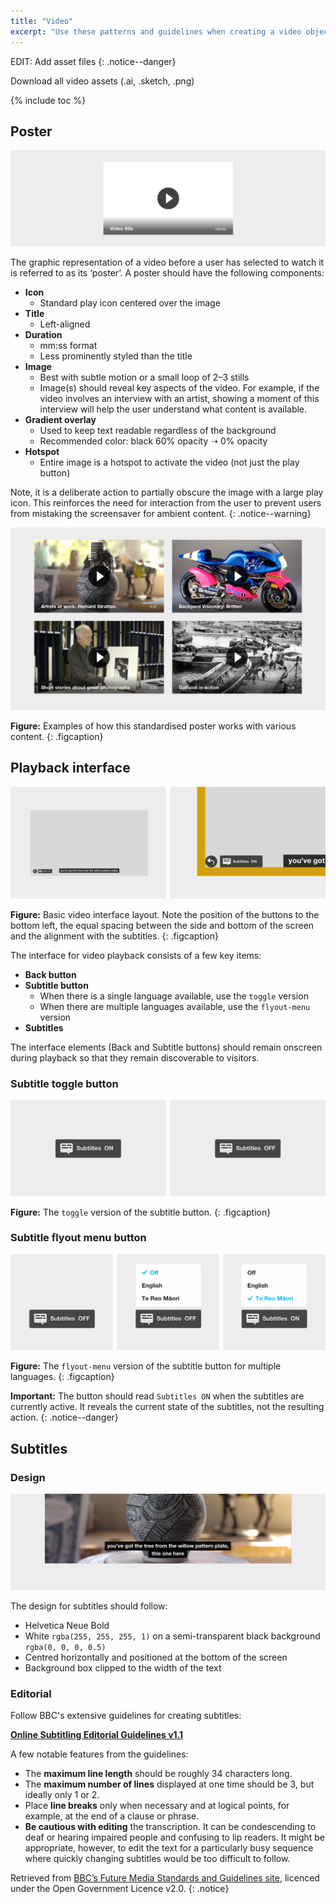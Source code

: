 ```yaml
---
title: "Video"
excerpt: "Use these patterns and guidelines when creating a video object in your interactive. The patterns generally apply to an interactive with a single video, or to video used as part of a bigger interactive."
---
```


EDIT: Add asset files
{: .notice--danger}

<a class="btn btn--info btn--large"><i class="fa fa-download"></i> Download all video assets (.ai, .sketch, .png)</a>

{% include toc %}

## Poster

![Basic video poster template](/images/video-poster.png)

The graphic representation of a video before a user has selected to watch it is referred to as its ‘poster’. A poster should have the following components:

* __Icon__
    * Standard play icon centered over the image
* __Title__
    * Left-aligned
* __Duration__
    * mm:ss format
    * Less prominently styled than the title
* __Image__
    * Best with subtle motion or a small loop of 2–3 stills
    * Image(s) should reveal key aspects of the video. For example, if the video involves an interview with an artist, showing a moment of this interview will help the user understand what content is available.
* __Gradient overlay__
    * Used to keep text readable regardless of the background
    * Recommended color: black 60% opacity ➝ 0% opacity
* __Hotspot__
    * Entire image is a hotspot to activate the video (not just the play button)

Note, it is a deliberate action to partially obscure the image with a large play icon. This reinforces the need for interaction from the user to prevent users from mistaking the screensaver for ambient content.
{: .notice--warning}

![Video poster examples](/images/video-poster-examples.png)

__Figure:__ Examples of how this standardised poster works with various content.
{: .figcaption}

## Playback interface

![Video playback UI example](/images/video-playback-ui.png)

__Figure:__ Basic video interface layout. Note the position of the buttons to the bottom left, the equal spacing between the side and bottom of the screen and the alignment with the subtitles.
{: .figcaption}

The interface for video playback consists of a few key items:

* __Back button__
* __Subtitle button__
    * When there is a single language available, use the `toggle` version
    * When there are multiple languages available, use the `flyout-menu` version
* __Subtitles__

The interface elements (Back and Subtitle buttons) should remain onscreen during playback so that they remain discoverable to visitors.

### Subtitle toggle button

![Video interface buttons](/images/video-ui-toggle.png)

__Figure:__ The `toggle` version of the subtitle button.
{: .figcaption}

### Subtitle flyout menu button

![Video interface buttons](/images/video-ui-flyout-menu.png)

__Figure:__ The `flyout-menu` version of the subtitle button for multiple languages.
{: .figcaption}

__Important:__ The button should read `Subtitles ON` when the subtitles are currently active. It reveals the current state of the subtitles, not the resulting action.
{: .notice--danger}

## Subtitles

### Design

![Video subtitle design](/images/video-subtitles-design.png)

The design for subtitles should follow:

* Helvetica Neue Bold
* White `rgba(255, 255, 255, 1)` on a semi-transparent black background `rgba(0, 0, 0, 0.5)`
* Centred horizontally and positioned at the bottom of the screen
* Background box clipped to the width of the text

### Editorial

Follow BBC's extensive guidelines for creating subtitles:

__[Online Subtitling Editorial Guidelines v1.1](http://www.bbc.co.uk/guidelines/futuremedia/accessibility/subtitling_guides/online_sub_editorial_guidelines_vs1_1.pdf)__

A few notable features from the guidelines:

* The __maximum line length__ should be roughly 34 characters long.
* The __maximum number of lines__ displayed at one time should be 3, but ideally only 1 or 2.
* Place __line breaks__ only when necessary and at logical points, for example, at the end of a clause or phrase.
* __Be cautious with editing__ the transcription. It can be condescending to deaf or hearing impaired people and confusing to lip readers. It might be appropriate, however, to edit the text for a particularly busy sequence where quickly changing subtitles would be too difficult to follow.

Retrieved from [BBC’s Future Media Standards and Guidelines site](http://www.bbc.co.uk/guidelines/futuremedia/accessibility/subtitling.shtml), licenced under the Open Government Licence v2.0.
{: .notice}